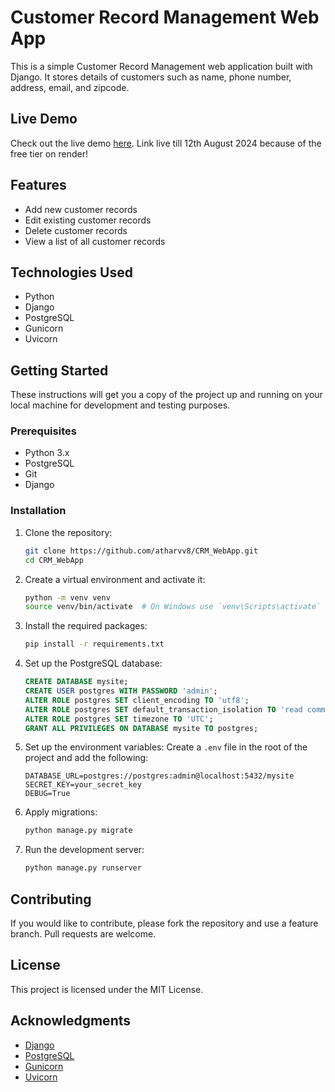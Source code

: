 # Customer Record Management Web App

This is a simple Customer Record Management web application built with Django. It stores details of customers such as name, phone number, address, email, and zipcode.

## Live Demo

Check out the live demo [here](https://crm-webapp-ztez.onrender.com/).
Link live till 12th August 2024 because of the free tier on render!

## Features

- Add new customer records
- Edit existing customer records
- Delete customer records
- View a list of all customer records

## Technologies Used

- Python
- Django
- PostgreSQL
- Gunicorn
- Uvicorn

## Getting Started

These instructions will get you a copy of the project up and running on your local machine for development and testing purposes.

### Prerequisites

- Python 3.x
- PostgreSQL
- Git
- Django

### Installation

1. Clone the repository:
    ```bash
    git clone https://github.com/atharvv8/CRM_WebApp.git
    cd CRM_WebApp
    ```

2. Create a virtual environment and activate it:
    ```bash
    python -m venv venv
    source venv/bin/activate  # On Windows use `venv\Scripts\activate`
    ```

3. Install the required packages:
    ```bash
    pip install -r requirements.txt
    ```

4. Set up the PostgreSQL database:
    ```sql
    CREATE DATABASE mysite;
    CREATE USER postgres WITH PASSWORD 'admin';
    ALTER ROLE postgres SET client_encoding TO 'utf8';
    ALTER ROLE postgres SET default_transaction_isolation TO 'read committed';
    ALTER ROLE postgres SET timezone TO 'UTC';
    GRANT ALL PRIVILEGES ON DATABASE mysite TO postgres;
    ```

5. Set up the environment variables:
    Create a `.env` file in the root of the project and add the following:
    ```env
    DATABASE_URL=postgres://postgres:admin@localhost:5432/mysite
    SECRET_KEY=your_secret_key
    DEBUG=True
    ```

6. Apply migrations:
    ```bash
    python manage.py migrate
    ```

7. Run the development server:
    ```bash
    python manage.py runserver
    ```

## Contributing

If you would like to contribute, please fork the repository and use a feature branch. Pull requests are welcome.

## License

This project is licensed under the MIT License.

## Acknowledgments

- [Django](https://www.djangoproject.com/)
- [PostgreSQL](https://www.postgresql.org/)
- [Gunicorn](https://gunicorn.org/)
- [Uvicorn](https://www.uvicorn.org/)

